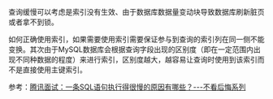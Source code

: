 查询缓慢可以考虑是索引没有生效、由于数据库数据量变动块导致数据库刷新脏页或者拿不到锁。

如何正确使用索引，如果需要使用索引需要保证参与到查询的索引列在同一侧不能变换。其次由于MySQL数据库会根据查询字段出现的区别度（即在一定范围内出现不同种数据的程度）来进行索引，区别度越大，越容易让查询时使用到该索引而不是直接使用主键索引。

参考：[腾讯面试：一条SQL语句执行得很慢的原因有哪些？---不看后悔系列](https://www.cnblogs.com/kubidemanong/p/10734045.html)
